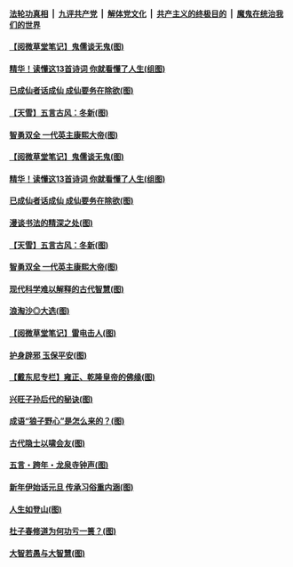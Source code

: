 

####  [法轮功真相](../../../../basic/blob/master/README.md?t=01051631) &nbsp;|&nbsp; [九评共产党](../../../../9ping.md/blob/master/README.md?t=01051631) &nbsp;|&nbsp; [解体党文化](../../../../jtdwh.md/blob/master/README.md?t=01051631)  &nbsp;|&nbsp; [共产主义的终极目的](../../../../gczydzjmd.md/blob/master/README.md?t=01051631) &nbsp;|&nbsp; [魔鬼在统治我们的世界](../../../../mgztzwmdsj.md/blob/master/README.md?t=01051631) 

#### [【阅微草堂笔记】鬼儒谈无鬼(图)](../pages/p7/956824.md?t=01051631) 

#### [精华！读懂这13首诗词 你就看懂了人生(组图)](../pages/p7/957896.md?t=01051631) 

#### [已成仙者话成仙 成仙要务在除欲(图)](../pages/p7/957884.md?t=01051631) 

#### [【天雪】五言古风：冬新(图)](../pages/p7/957844.md?t=01051631) 

#### [智勇双全 一代英主康熙大帝(图)](../pages/p7/956212.md?t=01051631) 


#### [【阅微草堂笔记】鬼儒谈无鬼(图)](../pages/p7/956824.md?t=01051631) 

#### [精华！读懂这13首诗词 你就看懂了人生(组图)](../pages/p7/957896.md?t=01051631) 

#### [已成仙者话成仙 成仙要务在除欲(图)](../pages/p7/957884.md?t=01051631) 

#### [漫谈书法的精深之处(图)](../pages/p7/957830.md?t=01051631) 

#### [【天雪】五言古风：冬新(图)](../pages/p7/957844.md?t=01051631) 

#### [智勇双全 一代英主康熙大帝(图)](../pages/p7/956212.md?t=01051631) 


#### [现代科学难以解释的古代智慧(图)](../pages/p7/957823.md?t=01051631) 

#### [浪淘沙◎大选(图)](../pages/p7/957740.md?t=01051631) 

#### [【阅微草堂笔记】雷电击人(图)](../pages/p7/956823.md?t=01051631) 

#### [护身辟邪 玉保平安(图)](../pages/p7/957594.md?t=01051631) 

#### [【戴东尼专栏】雍正、乾隆皇帝的佛缘(图)](../pages/p7/951682.md?t=01051631) 

#### [兴旺子孙后代的秘诀(图)](../pages/p7/957592.md?t=01051631) 

#### [成语“狼子野心”是怎么来的？(图)](../pages/p7/957739.md?t=01051631) 

#### [古代隐士以啸会友(图)](../pages/p7/957286.md?t=01051631) 

#### [五言・跨年・龙泉寺钟声(图)](../pages/p7/957656.md?t=01051631) 

#### [新年伊始话元旦 传承习俗重内涵(图)](../pages/p7/957426.md?t=01051631) 

#### [人生如登山(图)](../pages/p7/957514.md?t=01051631) 

#### [杜子春修道为何功亏一篑？(图)](../pages/p7/957513.md?t=01051631) 

#### [大智若愚与大智慧(图)](../pages/p7/957199.md?t=01051631) 

